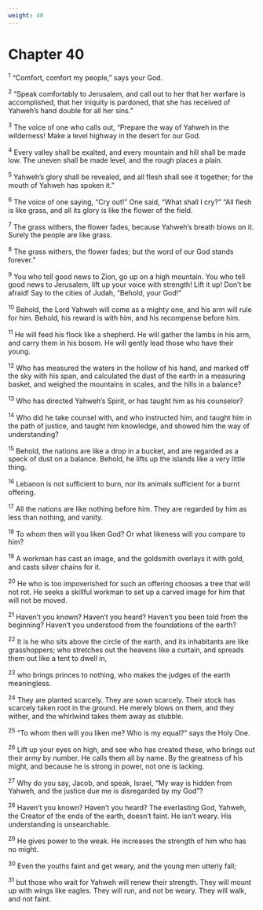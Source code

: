 ```yaml
---
weight: 40
---
```


# Chapter 40

<sup>1</sup> “Comfort, comfort my people,” says your God. 

<sup>2</sup> “Speak comfortably to Jerusalem, and call out to her that her warfare is accomplished, that her iniquity is pardoned, that she has received of Yahweh’s hand double for all her sins.” 

<sup>3</sup> The voice of one who calls out, “Prepare the way of Yahweh in the wilderness! Make a level highway in the desert for our God. 

<sup>4</sup> Every valley shall be exalted, and every mountain and hill shall be made low. The uneven shall be made level, and the rough places a plain. 

<sup>5</sup> Yahweh’s glory shall be revealed, and all flesh shall see it together; for the mouth of Yahweh has spoken it.” 

<sup>6</sup> The voice of one saying, “Cry out!” One said, “What shall I cry?” “All flesh is like grass, and all its glory is like the flower of the field. 

<sup>7</sup> The grass withers, the flower fades, because Yahweh’s breath blows on it. Surely the people are like grass. 

<sup>8</sup> The grass withers, the flower fades; but the word of our God stands forever.” 

<sup>9</sup> You who tell good news to Zion, go up on a high mountain. You who tell good news to Jerusalem, lift up your voice with strength! Lift it up! Don’t be afraid! Say to the cities of Judah, “Behold, your God!” 

<sup>10</sup> Behold, the Lord Yahweh will come as a mighty one, and his arm will rule for him. Behold, his reward is with him, and his recompense before him. 

<sup>11</sup> He will feed his flock like a shepherd. He will gather the lambs in his arm, and carry them in his bosom. He will gently lead those who have their young. 

<sup>12</sup> Who has measured the waters in the hollow of his hand, and marked off the sky with his span, and calculated the dust of the earth in a measuring basket, and weighed the mountains in scales, and the hills in a balance? 

<sup>13</sup> Who has directed Yahweh’s Spirit, or has taught him as his counselor? 

<sup>14</sup> Who did he take counsel with, and who instructed him, and taught him in the path of justice, and taught him knowledge, and showed him the way of understanding? 

<sup>15</sup> Behold, the nations are like a drop in a bucket, and are regarded as a speck of dust on a balance. Behold, he lifts up the islands like a very little thing. 

<sup>16</sup> Lebanon is not sufficient to burn, nor its animals sufficient for a burnt offering. 

<sup>17</sup> All the nations are like nothing before him. They are regarded by him as less than nothing, and vanity. 

<sup>18</sup> To whom then will you liken God? Or what likeness will you compare to him? 

<sup>19</sup> A workman has cast an image, and the goldsmith overlays it with gold, and casts silver chains for it. 

<sup>20</sup> He who is too impoverished for such an offering chooses a tree that will not rot. He seeks a skillful workman to set up a carved image for him that will not be moved. 

<sup>21</sup> Haven’t you known? Haven’t you heard? Haven’t you been told from the beginning? Haven’t you understood from the foundations of the earth? 

<sup>22</sup> It is he who sits above the circle of the earth, and its inhabitants are like grasshoppers; who stretches out the heavens like a curtain, and spreads them out like a tent to dwell in, 

<sup>23</sup> who brings princes to nothing, who makes the judges of the earth meaningless. 

<sup>24</sup> They are planted scarcely. They are sown scarcely. Their stock has scarcely taken root in the ground. He merely blows on them, and they wither, and the whirlwind takes them away as stubble. 

<sup>25</sup> “To whom then will you liken me? Who is my equal?” says the Holy One. 

<sup>26</sup> Lift up your eyes on high, and see who has created these, who brings out their army by number. He calls them all by name. By the greatness of his might, and because he is strong in power, not one is lacking. 

<sup>27</sup> Why do you say, Jacob, and speak, Israel, “My way is hidden from Yahweh, and the justice due me is disregarded by my God”? 

<sup>28</sup> Haven’t you known? Haven’t you heard? The everlasting God, Yahweh, the Creator of the ends of the earth, doesn’t faint. He isn’t weary. His understanding is unsearchable. 

<sup>29</sup> He gives power to the weak. He increases the strength of him who has no might. 

<sup>30</sup> Even the youths faint and get weary, and the young men utterly fall; 

<sup>31</sup> but those who wait for Yahweh will renew their strength. They will mount up with wings like eagles. They will run, and not be weary. They will walk, and not faint. 


